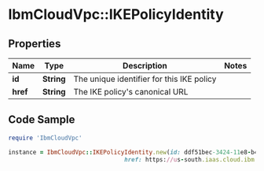 # IbmCloudVpc::IKEPolicyIdentity

## Properties

Name | Type | Description | Notes
------------ | ------------- | ------------- | -------------
**id** | **String** | The unique identifier for this IKE policy | 
**href** | **String** | The IKE policy&#39;s canonical URL | 

## Code Sample

```ruby
require 'IbmCloudVpc'

instance = IbmCloudVpc::IKEPolicyIdentity.new(id: ddf51bec-3424-11e8-b467-0ed5f89f718b,
                                 href: https://us-south.iaas.cloud.ibm.com/v1/ike_policies/ddf51bec-3424-11e8-b467-0ed5f89f718b)
```


